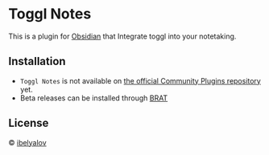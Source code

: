 # Toggl Notes

This is a plugin for [Obsidian](https://obsidian.md/) that Integrate toggl into your notetaking.

## Installation

- `Toggl Notes` is not available on [the official Community Plugins repository](https://obsidian.md/plugins) yet.
- Beta releases can be installed through [BRAT](https://github.com/TfTHacker/obsidian42-brat)

## License

 © [ibelyalov](https://github.com/theotheo/)
